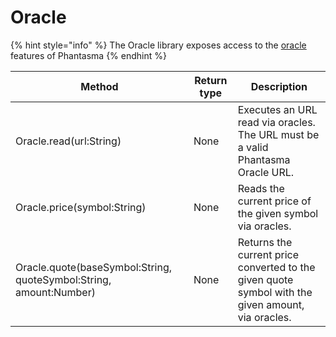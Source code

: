# Oracle

{% hint style="info" %}
The Oracle library exposes access to the [oracle](https://docs.phantasma.io/#chain-oracles) features of Phantasma
{% endhint %}

| Method                                                             | Return type | Description                                                                                       |
| ------------------------------------------------------------------ | ----------- | ------------------------------------------------------------------------------------------------- |
| Oracle.read(url:String)                                            | None        | Executes an URL read via oracles. The URL must be a valid Phantasma Oracle URL.                   |
| Oracle.price(symbol:String)                                        | None        | Reads the current price of the given symbol via oracles.                                          |
| Oracle.quote(baseSymbol:String, quoteSymbol:String, amount:Number) | None        | Returns the current price converted to the given quote symbol with the given amount, via oracles. |
